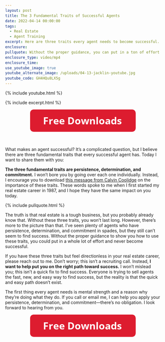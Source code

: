 ```yaml
---
layout: post
title: The 3 Fundamental Traits of Successful Agents
date: 2022-04-14 00:00:00
tags:
  - Real Estate
  - Agent Training
excerpt: Here are three traits every agent needs to become successful.
enclosure:
pullquote: Without the proper guidance, you can put in a ton of effort and never succeed.
enclosure_type: video/mp4
enclosure_time:
use_youtube_image: true
youtube_alternate_image: /uploads/04-13-jacklin-youtube.jpg
youtube_code: GH4HQu8LX5g
---
```

{% include youtube.html %}

{% include excerpt.html %}

<center><a href="LINK"><img width="343" height="72" src="uploads/FreeDownloadsButton-343.png" /></a></center>

&nbsp;

What makes an agent successful? It’s a complicated question, but I believe there are three fundamental traits that every successful agent has. Today I want to share them with you:&nbsp;

**The three fundamental traits are persistence, determination, and commitment.** I won’t bore you by going over each one individually. Instead, I encourage you to download [this message from Calvin Coolidge](https://drive.google.com/file/d/1nvV2QVhMOPwNJsUKWuSnqz8JebQDOHJr/view) on the importance of these traits. These words spoke to me when I first started my real estate career in 1987, and I hope they have the same impact on you today.&nbsp;

{% include pullquote.html %}

The truth is that real estate is a tough business, but you probably already know that. Without these three traits, you won’t last long. However, there’s more to the picture than that. I’ve seen plenty of agents who have persistence, determination, and commitment in spades, but they still can’t seem to find success. Without the proper guidance to show you how to use these traits, you could put in a whole lot of effort and never become successful.&nbsp;

If you have these three traits but feel directionless in your real estate career, please reach out to me. Don’t worry; this isn’t a recruiting call. Instead, **I want to help put you on the right path toward success.** I won’t mislead you; this isn’t a quick fix to find success. Everyone is trying to sell agents the fast, new, and easy way to find success, but the reality is that the quick and easy path doesn’t exist.&nbsp;

The first thing every agent needs is mental strength and a reason why they’re doing what they do. If you call or email me, I can help you apply your persistence, determination, and commitment—there’s no obligation. I look forward to hearing from you.

<center><a href="LINK"><img width="343" height="72" src="uploads/FreeDownloadsButton-343.png" /></a></center>
